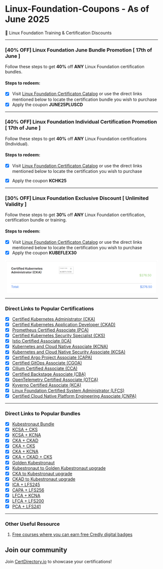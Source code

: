 # Linux-Foundation-Coupons - As of June 2025
🎉 Linux Foundation Training & Certification Discounts

---
### [40% OFF] Linux Foundation June Bundle Promotion [ 17th of June ]

Follow these steps to get **40%** off **ANY** Linux Foundation certification bundles.

#### Steps to redeem:
- [x] Visit [Linux Foundation Certificaton Catalog](https://tidd.ly/3XUqO8D) or use the direct links mentioned below to locate the certification bundle you wish to purchase
- [x] Apply the coupon **JUNE25PLUSCD**

---
### [40% OFF] Linux Foundation Individual Certification Promotion [ 17th of June ]

Follow these steps to get **40%** off **ANY** Linux Foundation certifications (Individual).

#### Steps to redeem:
- [x] Visit [Linux Foundation Certificaton Catalog](https://tidd.ly/3XUqO8D) or use the direct links mentioned below to locate the certification you wish to purchase
- [x] Apply the coupon **KCHK25**


---
### [30% OFF] Linux Foundation Exclusive Discount [ Unlimited Validity ]

Follow these steps to get **30%** off **ANY** Linux Foundation certification, certification bundle or training.

#### Steps to redeem:
- [x] Visit [Linux Foundation Certificaton Catalog](https://tidd.ly/3XUqO8D) or use the direct links mentioned below to locate the certification you wish to purchase
- [x] Apply the coupon **KUBEFLEX30**

![Alt text](images/with-coupon-v2.png?raw=true "KUBEFLEX30 Coupon")

---
### Direct Links to Popular Certifications


- [x] [Certified Kubernetes Administrator (CKA)](https://tidd.ly/3DFkSJP)
- [x] [Certified Kubernetes Application Developer (CKAD)](https://tidd.ly/3DDuXXK)
- [x] [Prometheus Certified Associate (PCA)](https://tidd.ly/426M1i0)
- [x] [Certified Kubernetes Security Specialist (CKS)](https://tidd.ly/4iuILmo)
- [x] [Istio Certified Associate (ICA)](https://tidd.ly/4isMzEG)
- [x] [Kubernetes and Cloud Native Associate (KCNA)](https://tidd.ly/3R6IcDd)
- [x] [Kubernetes and Cloud Native Security Associate (KCSA)](https://tidd.ly/3R9ODWa)
- [x] [Certified Argo Project Associate (CAPA)](https://tidd.ly/3R6IWrZ)
- [x] [Certified GitOps Associate (CGOA)](https://tidd.ly/3DGixye)
- [x] [Cilium Certified Associate (CCA)](https://tidd.ly/422X77M)
- [x] [Certified Backstage Associate (CBA)](https://tidd.ly/4iu6NxX)
- [x] [OpenTelemetry Certified Associate (OTCA)](https://tidd.ly/4kRaAa8)
- [x] [Kyverno Certified Associate (KCA)](https://tidd.ly/3DGSBT6)
- [x] [Linux Foundation Certified System Administrator (LFCS)](https://tidd.ly/3FEvqcE)
- [x] [Certified Cloud Native Platform Engineering Associate (CNPA)](https://tidd.ly/45PcpPN)

---
### Direct Links to Popular Bundles

- [x] [Kubestronaut Bundle](https://tidd.ly/4kRb0xa)
- [x] [KCSA + CKS](https://tidd.ly/3FsOhYh)
- [x] [KCSA + KCNA](https://tidd.ly/4bP59V8)
- [x] [CKA + CKAD](https://tidd.ly/424IQYb)
- [x] [CKA + CKS](https://tidd.ly/4hwPQla)
- [x] [CKA + KCNA](https://tidd.ly/3DHQKgO)
- [x] [CKA + CKAD + CKS](https://tidd.ly/4j5MZR3)
- [x] [Golden Kubestronaut](https://tidd.ly/4ijaE09)
- [x] [Kubestronaut to Golden Kubestronaut upgrade](https://tidd.ly/4iXvJhJ)
- [x] [CKA to Kubestronaut upgrade](https://tidd.ly/4deE9Pz)
- [x] [CKAD to Kubestronaut upgrade](https://tidd.ly/4j5O8bp)
- [x] [ICA + LFS245](https://tidd.ly/3XMREiY)  
- [x] [CAPA + LFS256](https://tidd.ly/3FtPsGU)  
- [x] [LFCA + KCNA](https://tidd.ly/3XPeHJY)  
- [x] [LFCA + LFS200](https://tidd.ly/3Dvg3Tr)
- [x] [PCA + LFS241](https://tidd.ly/3FTxKNq)  
---
### Other Useful Resource

1. [Free courses where you can earn free Credly digital badges](https://github.com/CloudNativeStudyGroup/Free-Credly-Badges)


## Join our community

Join [CertDirectory.io](https://certdirectory.io) to showcase your certifications!


